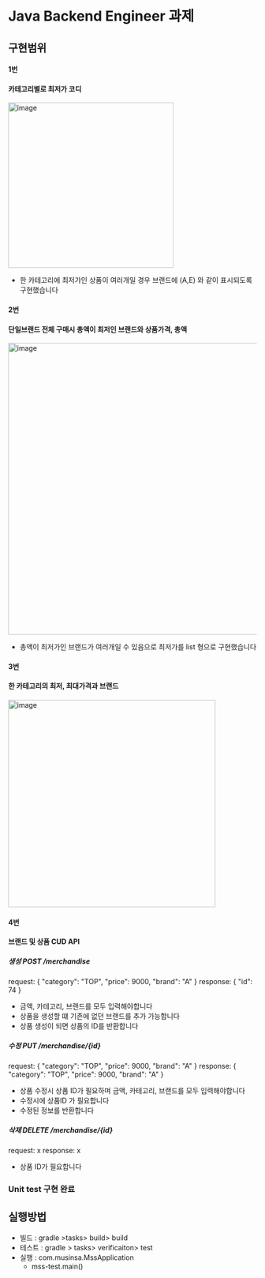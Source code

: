 # Java Backend Engineer 과제

## 구현범위


#### 1번


#### 카테고리별로 최저가 코디


<img width="335" alt="image" src="https://github.com/user-attachments/assets/6def2837-5a3b-425e-8546-6a7715a0db5c">


- 한 카테고리에 최저가인 상품이 여러개일 경우 브랜드에 (A,E) 와 같이 표시되도록 구현했습니다


#### 2번


#### 단일브랜드 전체 구매시 총액이 최저인 브랜드와 상품가격, 총액


<img width="591" alt="image" src="https://github.com/user-attachments/assets/3df112f3-b789-4694-8b1d-cacfccbf0d92">


- 총액이 최저가인 브랜드가 여러개일 수 있음으로 최저가를 list 형으로 구현했습니다
  

#### 3번


#### 한 카테고리의 최저, 최대가격과 브랜드


<img width="420" alt="image" src="https://github.com/user-attachments/assets/541bd4eb-c556-4821-94c7-6d0c295d189d">

#### 4번


#### 브랜드 및 상품 CUD API


##### 생성 POST /merchandise


request:
 {
    "category": "TOP",
    "price": 9000,
    "brand": "A"
}
response:
{
    "id": 74
}
- 금액, 카테고리, 브랜드를 모두 입력해야합니다
- 상품을 생성할 떄 기존에 없던 브랜드를 추가 가능합니다
- 상품 생성이 되면 상품의 ID를 반환합니다


##### 수정 PUT /merchandise/{id}
request:
 {
    "category": "TOP",
    "price": 9000,
    "brand": "A"
}
response:
{
    "category": "TOP",
    "price": 9000,
    "brand": "A"
}
- 상품 수정시 상품 ID가 필요하며 금액, 카테고리, 브랜드를 모두 입력해야합니다
- 수정시에 상품ID 가 필요합니다
- 수정된 정보를 반환합니다


##### 삭제 DELETE /merchandise/{id}
request: x
response: x
- 상품 ID가 필요합니다

  
### Unit test 구현 완료


## 실행방법
- 빌드 : gradle >tasks> build> build
- 테스트 : gradle > tasks> verificaiton> test
- 실행 : com.musinsa.MssApplication 
  - mss-test.main()


